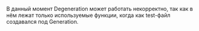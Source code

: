 В данный момент Degeneration может работать некорректно, так как в нём лежат только используемые функции, когда как test-файл создавался под Generation. 
